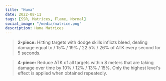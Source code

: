 ```yaml
---
title: "Huma"
date: 2022-08-11
tags: [SSR, Matrices, Flame, Normal]
social_image: "/media/matrice.png"
description: Huma Matrices
---
```


> **2-piece:** Hitting targets with dodge skills inflicts bleed, dealing damage equal to / 15% / 19% / 22.5% / 26% of ATK every second for 5 seconds.

> **4-piece:** Reduce ATK of all targets within 8 meters that are taking damage over time by 10% / 12% / 13% / 15%. Only the highest level's effect is applied when obtained repeatedly.
